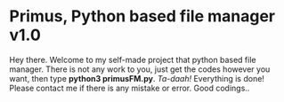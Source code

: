 # Primus, Python based file manager v1.0
Hey there. Welcome to my self-made project that python based file manager. There is not any work to you, just get the codes however you want, then type **python3 primusFM.py**. *Ta-daah!* Everything is done! Please contact me if there is any mistake or error. Good codings..

